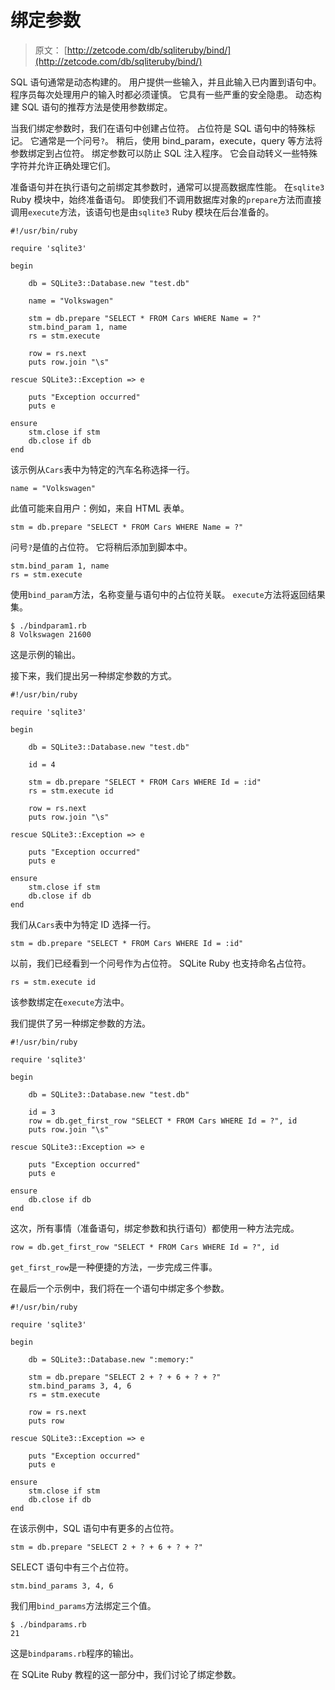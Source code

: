 # 绑定参数

> 原文： [http://zetcode.com/db/sqliteruby/bind/](http://zetcode.com/db/sqliteruby/bind/)

SQL 语句通常是动态构建的。 用户提供一些输入，并且此输入已内置到语句中。 程序员每次处理用户的输入时都必须谨慎。 它具有一些严重的安全隐患。 动态构建 SQL 语句的推荐方法是使用参数绑定。

当我们绑定参数时，我们在语句中创建占位符。 占位符是 SQL 语句中的特殊标记。 它通常是一个问号`?`。 稍后，使用 bind_param，execute，query 等方法将参数绑定到占位符。 绑定参数可以防止 SQL 注入程序。 它会自动转义一些特殊字符并允许正确处理它们。

准备语句并在执行语句之前绑定其参数时，通常可以提高数据库性能。 在`sqlite3` Ruby 模块中，始终准备语句。 即使我们不调用数据库对象的`prepare`方法而直接调用`execute`方法，该语句也是由`sqlite3` Ruby 模块在后台准备的。

```
#!/usr/bin/ruby

require 'sqlite3'

begin

    db = SQLite3::Database.new "test.db"

    name = "Volkswagen"

    stm = db.prepare "SELECT * FROM Cars WHERE Name = ?"
    stm.bind_param 1, name
    rs = stm.execute

    row = rs.next    
    puts row.join "\s"

rescue SQLite3::Exception => e 

    puts "Exception occurred"
    puts e

ensure
    stm.close if stm
    db.close if db
end

```

该示例从`Cars`表中为特定的汽车名称选择一行。

```
name = "Volkswagen"

```

此值可能来自用户：例如，来自 HTML 表单。

```
stm = db.prepare "SELECT * FROM Cars WHERE Name = ?"

```

问号`?`是值的占位符。 它将稍后添加到脚本中。

```
stm.bind_param 1, name
rs = stm.execute

```

使用`bind_param`方法，名称变量与语句中的占位符关联。 `execute`方法将返回结果集。

```
$ ./bindparam1.rb 
8 Volkswagen 21600

```

这是示例的输出。

接下来，我们提出另一种绑定参数的方式。

```
#!/usr/bin/ruby

require 'sqlite3'

begin

    db = SQLite3::Database.new "test.db"

    id = 4

    stm = db.prepare "SELECT * FROM Cars WHERE Id = :id"
    rs = stm.execute id

    row = rs.next    
    puts row.join "\s"

rescue SQLite3::Exception => e 

    puts "Exception occurred"
    puts e

ensure
    stm.close if stm
    db.close if db
end

```

我们从`Cars`表中为特定 ID 选择一行。

```
stm = db.prepare "SELECT * FROM Cars WHERE Id = :id"

```

以前，我们已经看到一个问号作为占位符。 SQLite Ruby 也支持命名占位符。

```
rs = stm.execute id

```

该参数绑定在`execute`方法中。

我们提供了另一种绑定参数的方法。

```
#!/usr/bin/ruby

require 'sqlite3'

begin

    db = SQLite3::Database.new "test.db"

    id = 3
    row = db.get_first_row "SELECT * FROM Cars WHERE Id = ?", id       
    puts row.join "\s"

rescue SQLite3::Exception => e 

    puts "Exception occurred"
    puts e

ensure
    db.close if db
end

```

这次，所有事情（准备语句，绑定参数和执行语句）都使用一种方法完成。

```
row = db.get_first_row "SELECT * FROM Cars WHERE Id = ?", id    

```

`get_first_row`是一种便捷的方法，一步完成三件事。

在最后一个示例中，我们将在一个语句中绑定多个参数。

```
#!/usr/bin/ruby

require 'sqlite3'

begin

    db = SQLite3::Database.new ":memory:"

    stm = db.prepare "SELECT 2 + ? + 6 + ? + ?"
    stm.bind_params 3, 4, 6
    rs = stm.execute

    row = rs.next    
    puts row

rescue SQLite3::Exception => e 

    puts "Exception occurred"
    puts e

ensure
    stm.close if stm
    db.close if db
end

```

在该示例中，SQL 语句中有更多的占位符。

```
stm = db.prepare "SELECT 2 + ? + 6 + ? + ?"

```

SELECT 语句中有三个占位符。

```
stm.bind_params 3, 4, 6

```

我们用`bind_params`方法绑定三个值。

```
$ ./bindparams.rb
21

```

这是`bindparams.rb`程序的输出。

在 SQLite Ruby 教程的这一部分中，我们讨论了绑定参数。